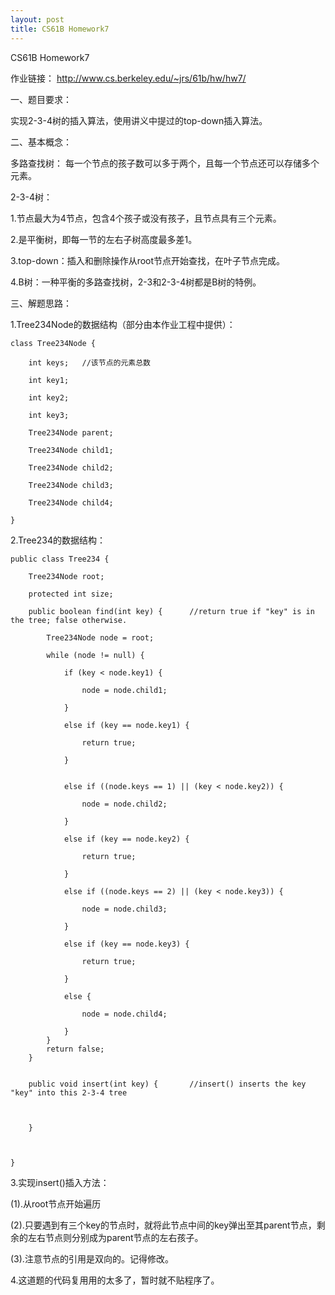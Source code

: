 ```yaml
---
layout: post
title: CS61B Homework7
---
```


CS61B Homework7




作业链接：
http://www.cs.berkeley.edu/~jrs/61b/hw/hw7/





一、题目要求：



实现2-3-4树的插入算法，使用讲义中提过的top-down插入算法。



二、基本概念：


多路查找树：
每一个节点的孩子数可以多于两个，且每一个节点还可以存储多个元素。


2-3-4树：

1.节点最大为4节点，包含4个孩子或没有孩子，且节点具有三个元素。


2.是平衡树，即每一节的左右子树高度最多差1。


3.top-down：插入和删除操作从root节点开始查找，在叶子节点完成。


4.B树：一种平衡的多路查找树，2-3和2-3-4树都是B树的特例。




三、解题思路：



1.Tree234Node的数据结构（部分由本作业工程中提供）：



	class Tree234Node {

		int keys;	//该节点的元素总数

  		int key1;

  		int key2;

  		int key3;

  		Tree234Node parent;

  		Tree234Node child1;

  		Tree234Node child2;

  		Tree234Node child3;

  		Tree234Node child4;

  	}





2.Tree234的数据结构：


	public class Tree234 {

		Tree234Node root;

		protected int size;

		public boolean find(int key) {      //return true if "key" is in the tree; false otherwise.

			Tree234Node node = root;

    		while (node != null) {

      			if (key < node.key1) {

       				node = node.child1;

      			} 

      			else if (key == node.key1) {

        			return true;

      			} 

      
     			else if ((node.keys == 1) || (key < node.key2)) {

        			node = node.child2;

      			} 

      			else if (key == node.key2) {

        			return true;

      			} 

      			else if ((node.keys == 2) || (key < node.key3)) {

        			node = node.child3;

      			} 

     		 	else if (key == node.key3) {

        			return true;

      			} 

     			else {

        			node = node.child4;

      			}
    		}
    		return false;
  		}


  		public void insert(int key) {		//insert() inserts the key "key" into this 2-3-4 tree



  		}



  	}



3.实现insert()插入方法：


(1).从root节点开始遍历


(2).只要遇到有三个key的节点时，就将此节点中间的key弹出至其parent节点，剩余的左右节点则分别成为parent节点的左右孩子。



(3).注意节点的引用是双向的。记得修改。








4.这道题的代码复用用的太多了，暂时就不贴程序了。